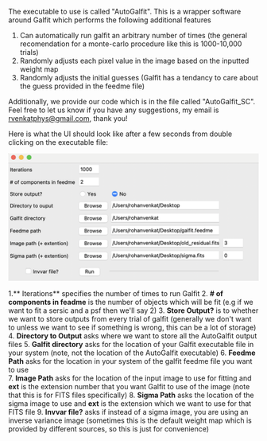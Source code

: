 The executable to use is called "AutoGalfit". This is a wrapper software around Galfit which performs the following additional features

1. Can automatically run galfit an arbitrary number of times (the general recomendation for a monte-carlo procedure like this is 1000-10,000 trials)
2. Randomly adjusts each pixel value in the image based on the inputted weight map
2. Randomly adjusts the initial guesses (Galfit has a tendancy to care about the guess provided in the feedme file)

Additionally, we provide our code which is in the file called "AutoGalfit_SC". Feel free to let us know if you have any suggestions, my email is rvenkatphys@gmail.com, thank you!

Here is what the UI should look like after a few seconds from double clicking on the executable file:

![UI](UI.png)

1.** Iterations** specifies the number of times to run Galfit
2. **# of components in feadme** is the number of objects which will be fit (e.g if we want to fit a sersic and a psf then we'll say 2)
3. **Store Output?** is to whether we want to store outputs from every trial of galfit (generally we don't want to unless we want to see if something is wrong, this can be a lot of storage)
4. **Directory to Output** asks where we want to store all the AutoGalfit output files
5. **Galfit directory** asks for the location of your Galfit executable file in your system (note, not the location of the AutoGalfit executable)
6. **Feedme Path** asks for the location in your system of the galfit feedme file you want to use  
7. **Image Path** asks for the location of the input image to use for fitting and **ext** is the extension number that you want Galfit to use of the image (note that this is for FITS files specifically)
8. **Sigma Path** asks the location of the sigma image to use and **ext** is the extension which we want to use for that FITS file
9. **Invvar file?** asks if instead of a sigma image, you are using an inverse variance image (sometimes this is the default weight map which is provided by different sources, so this is just for convenience) 